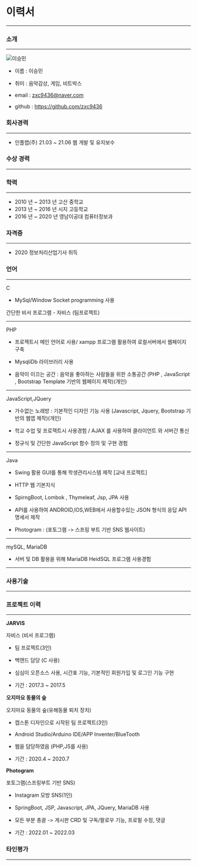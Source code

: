 # 이력서
___

### 소개
___

![이승민](https://user-images.githubusercontent.com/84549831/159747550-c9b3c287-3bc1-44aa-98df-ab59b3a5f4ca.jpg)


- 이름 : 이승민

- 취미 : 음악감상, 게임, 비트박스

- email : zxc9436@naver.com

- github : https://github.com/zxc9436

### 회사경력
___

- 인플랩(주) 21.03 ~ 21.06 웹 개발 및 유지보수

### 수상 경력
___

### 학력
___

- 2010 년 ~ 2013 년 고산 중학교
- 2013 년 ~ 2016 년 시지 고등학교
- 2016 년 ~ 2020 년 영남이공대 컴퓨터정보과

### 자격증
___
- 2020 정보처리산업기사 취득

### 언어
___

C

- MySql/Window Socket programming 사용

간단한 비서 프로그램 - 자비스 (팀프로젝트)

___

PHP

- 프로젝트시 메인 언어로 사용/ xampp 프로그램 활용하여 로컬서버에서 웹페이지 구축

- MysqliDb 라이브러리 사용

- 음악이 이끄는 공간 : 음악을 좋아하는 사람들을 위한 소통공간 (PHP , JavaScript , Bootstrap Template 기반의 웹페이지 제작)(개인)

___

JavaScript,JQuery

- 가수없는 노래방 : 기본적인 디자인 기능 사용 (Javascript, Jquery, Bootstrap 기반의 웹앱 제작)(개인)

- 학교 수업 및 프로젝트시 사용경험 / AJAX 를 사용하여 클라이언트 와 서버간 통신

- 정규식 및 간단한 JavaScript 함수 정의 및 구현 경험 
___

Java

- Swing 활용 GUI를 통해 학생관리시스템 제작 [교내 프로젝트]

- HTTP 웹 기본지식

- SpirngBoot, Lombok , Thymeleaf, Jsp, JPA 사용

- API를 사용하여 ANDROID,IOS,WEB에서 사용할수있는 JSON 형식의 응답 API 명세서 제작

- Photogram : (포토그램 -> 스프링 부트 기반 SNS 웹사이트)
___

mySQL, MariaDB

- 서버 및 DB 활용을 위해 MariaDB HeidSQL 프로그램 사용경험
___

### 사용기술

___

### 프로젝트 이력

___

**JARVIS**

자비스 (비서 프로그램)

 - 팀 프로젝트(3인)
 
 - 백엔드 담당 (C 사용)
 
 - 심심이 오픈소스 사용, 시간표 기능, 기본적인 회원가입 및 로그인 기능 구현
 
 - 기간 : 2017.3 ~ 2017.5

**오지마요 동물의 숲**

오지마요 동물의 숲(유해동물 퇴치 장치)

- 캡스톤 디자인으로 시작된 팀 프로젝트(3인)

- Android Studio/Arduino IDE/APP Inventer/BlueTooth

- 웹을 담당하였음 (PHP,JS를 사용)

- 기간 : 2020.4 ~ 2020.7

**Photogram**

포토그램(스프링부트 기반 SNS)

- Instagram 모방 SNS(1인)

- SpringBoot, JSP, Javascript, JPA, JQuery, MariaDB 사용

- 모든 부분 총괄 -> 게시판 CRD 및 구독/팔로우 기능, 프로필 수정, 댓글 

- 기간 : 2022.01 ~ 2022.03


### 타인평가

___
